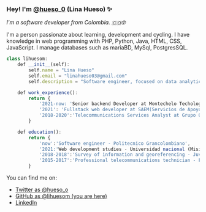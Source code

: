 ### Hey! I'm [@hueso_0](https://twitter.com/hueso_0) (Lina Hueso) ✨
<p>
  <em>I'm a software developer from Colombia. 🇨🇴</a>🤓 </em>
 </p>
<p>I'm a person passionate about learning, development and cycling. I have knowledge in web programming with PHP, Python, Java, HTML, CSS, JavaScript. I manage databases such as mariaBD, MySql, PostgresSQL. </p>

```javascript
class lihuesom:
    def __init__(self):
        self.name = "Lina Hueso"
        self.email = "linahueso03@gmail.com"
        self.description = "Software engineer, focused on data analytics"

    def work_experience():
        return {
            '2021-now: 'Senior backend Developer at Montechelo Techology',
            '2021': 'Fullstack web developer at SAEM(Servicios de Apoyo Empresarial Masivo)',
            '2018-2020':'Telecommunications Services Analyst at Grupo Oesia'
        }

    def education():
        return {
            'now':'Software engineer - Politecnico Grancolombiano',
            '2021:'Web development studies - Universidad nacional (Mision TIC)',
            '2018-2018':'Survey of information and georeferencing - JuvenTic Colnodo',
            '2015-2017':'Professional telecommunications technician - Fundación San Mateo'
        }
```

You can find me on:

* [Twitter as @hueso_o](https://twitter.com/hueso_0)
* [GitHub as @lihuesom (you are here)](https://github.com/lihuesom)
* [LinkedIn](https://linkedin.com/in/lihuesom)
